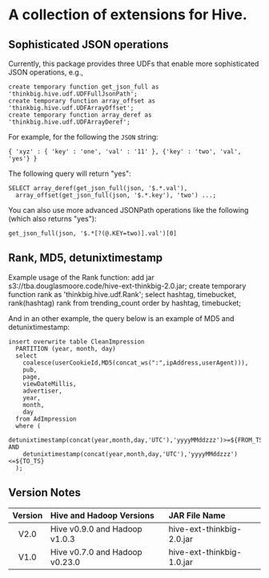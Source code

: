 # A collection of extensions for Hive.

## Sophisticated JSON operations
Currently, this package provides three UDFs that enable more sophisticated JSON operations, e.g.,

    create temporary function get_json_full as 'thinkbig.hive.udf.UDFFullJsonPath';
    create temporary function array_offset as 'thinkbig.hive.udf.UDFArrayOffset';
    create temporary function array_deref as 'thinkbig.hive.udf.UDFArrayDeref';

For example, for the following the `JSON` string:

    { 'xyz' : { 'key' : 'one', 'val' : '11' }, {'key' : 'two', 'val', 'yes'} }  

The following query will return "yes":

    SELECT array_deref(get_json_full(json, '$.*.val'),
      array_offset(get_json_full(json, '$.*.key'), 'two') ...;


You can also use more advanced JSONPath operations like the following (which also returns "yes"):

    get_json_full(json, '$.*[?(@.KEY=two)].val')[0]


## Rank, MD5, detunixtimestamp 

Example usage of the Rank function:
	add jar s3://tba.douglasmoore.code/hive-ext-thinkbig-2.0.jar;
	create temporary function rank as 'thinkbig.hive.udf.Rank';
	select hashtag, timebucket, rank(hashtag) rank from trending_count order by hashtag, timebucket;


And in an other example, the query below is an example of MD5 and detunixtimestamp:

	insert overwrite table CleanImpression
	  PARTITION (year, month, day)
	  select
	    coalesce(userCookieId,MD5(concat_ws(":",ipAddress,userAgent))),
	    pub,
	    page,
	    viewDateMillis,
	    advertiser,
	    year,
	    month,
	    day
	  from AdImpression
	  where (
	    detunixtimestamp(concat(year,month,day,'UTC'),'yyyyMMddzzz')>=${FROM_TS}-24*60*60 AND
	    detunixtimestamp(concat(year,month,day,'UTC'),'yyyyMMddzzz')<=${TO_TS}
	  );



## Version Notes

| Version | Hive and Hadoop Versions       | JAR File Name             |
| :-----: | :----------------------------- | :------------------------ |
| V2.0    | Hive v0.9.0 and Hadoop v1.0.3  | hive-ext-thinkbig-2.0.jar |
| V1.0    | Hive v0.7.0 and Hadoop v0.23.0 | hive-ext-thinkbig-1.0.jar |
